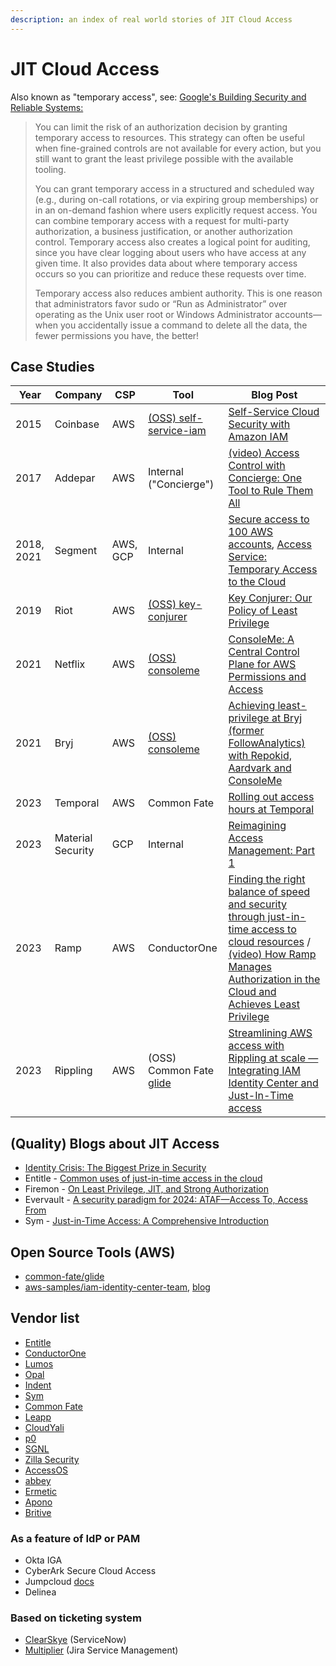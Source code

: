 ```yaml
---
description: an index of real world stories of JIT Cloud Access
---
```


# JIT Cloud Access

Also known as "temporary access", see: [Google's Building Security and Reliable Systems:](https://google.github.io/building-secure-and-reliable-systems/raw/ch05.html#temporary_access)
>    You can limit the risk of an authorization decision by granting temporary access to resources. This strategy can often be useful when fine-grained controls are not available for every action, but you still want to grant the least privilege possible with the available tooling.
>
> You can grant temporary access in a structured and scheduled way (e.g., during on-call rotations, or via expiring group memberships) or in an on-demand fashion where users explicitly request access. You can combine temporary access with a request for multi-party authorization, a business justification, or another authorization control. Temporary access also creates a logical point for auditing, since you have clear logging about users who have access at any given time. It also provides data about where temporary access occurs so you can prioritize and reduce these requests over time.
>
> Temporary access also reduces ambient authority. This is one reason that administrators favor sudo or “Run as Administrator” over operating as the Unix user root or Windows Administrator accounts—when you accidentally issue a command to delete all the data, the fewer permissions you have, the better!

## Case Studies

| Year      | Company      | CSP | Tool | Blog Post |
| ----------- | ----------- | ----------- | ----------- | ----------- |
| 2015 | Coinbase | AWS | [(OSS) self-service-iam](https://github.com/coinbase/self-service-iam) | [Self-Service Cloud Security with Amazon IAM](https://web.archive.org/web/20150908082141/https://developers.coinbase.com/blog/2015/03/30/self-service-iam) |
| 2017 | Addepar | AWS | Internal ("Concierge") | [(video) Access Control with Concierge: One Tool to Rule Them All](https://www.youtube.com/watch?v=121TkWzXXYI) |
| 2018, 2021 | Segment | AWS, GCP | Internal | [Secure access to 100 AWS accounts](https://segment.com/blog/secure-access-to-100-aws-accounts/), [Access Service: Temporary Access to the Cloud](https://segment.com/blog/access-service/) |
| 2019 | Riot | AWS | [(OSS) key-conjurer](https://github.com/RiotGames/key-conjurer) | [Key Conjurer: Our Policy of Least Privilege](https://technology.riotgames.com/news/key-conjurer-our-policy-least-privilege) |
| 2021 | Netflix | AWS | [(OSS) consoleme](https://github.com/Netflix/consoleme) | [ConsoleMe: A Central Control Plane for AWS Permissions and Access](https://netflixtechblog.com/consoleme-a-central-control-plane-for-aws-permissions-and-access-fd09afdd60a8) |
| 2021 | Bryj | AWS | [(OSS) consoleme](https://github.com/Netflix/consoleme) | [Achieving least-privilege at Bryj (former FollowAnalytics) with Repokid, Aardvark and ConsoleMe](https://medium.com/followanalytics/granting-least-privileges-at-followanalytics-with-repokid-aardvark-and-consoleme-895d8daf604a) |
| 2023 | Temporal | AWS | Common Fate | [Rolling out access hours at Temporal](https://temporal.io/blog/rolling-out-access-hours-at-temporal) |
| 2023 | Material Security | GCP | Internal | [Reimagining Access Management: Part 1](https://material.security/blog/reimagining-access-management-part-1) |
| 2023 | Ramp | AWS | ConductorOne | [Finding the right balance of speed and security through just-in-time access to cloud resources](https://engineering.ramp.com/jit-access) / [(video)  How Ramp Manages Authorization in the Cloud and Achieves Least Privilege](https://www.youtube.com/watch?v=v5f-1U3Y0xA) |
| 2023 | Rippling | AWS | (OSS) Common Fate [glide](https://github.com/common-fate/glide) | [Streamlining AWS access with Rippling at scale — Integrating IAM Identity Center and Just-In-Time access](https://www.rippling.com/blog/streamlining-aws-access-with-rippling-at-scale) |

## (Quality) Blogs about JIT Access 

* [Identity Crisis: The Biggest Prize in Security](https://research.contrary.com/reports/identity-crisis)
* Entitle - [Common uses of just-in-time access in the cloud](https://www.entitle.io/resource/just-in-time-use-cases)
* Firemon - [On Least Privilege, JIT, and Strong Authorization](https://defense.firemon.cloud/on-least-privilege-jit-and-strong-authorization/)
* Evervault - [A security paradigm for 2024: ATAF—Access To, Access From](https://evervault.com/blog/security-paradigm-access-to-access-from?ref=hn)
* Sym - [Just-in-Time Access: A Comprehensive Introduction](https://blog.symops.com/post/just-in-time-access-comprehensive-introduction)


## Open Source Tools (AWS)

* [common-fate/glide](https://github.com/common-fate/glide)
* [aws-samples/iam-identity-center-team](https://github.com/aws-samples/iam-identity-center-team/blob/main/README.md), [blog](https://aws.amazon.com/blogs/security/temporary-elevated-access-management-with-iam-identity-center/)



## Vendor list

* [Entitle](https://www.entitle.io/)
* [ConductorOne](https://www.conductorone.com/)
* [Lumos](https://www.lumos.com)
* [Opal](https://opal.dev/)
* [Indent](https://indent.com)
* [Sym](https://symops.com)
* [Common Fate](https://www.commonfate.io/)
* [Leapp](https://www.leapp.cloud/)
* [CloudYali](https://www.cloudyali.io/)
* [p0](https://p0.dev/)
* [SGNL](https://sgnl.ai/solutions/amazon-web-services/)
* [Zilla Security](https://zillasecurity.com/)
* [AccessOS](https://www.accessos.com/)
* [abbey](https://www.abbey.io/)
* [Ermetic](https://ermetic.com/platform/just-in-time/)
* [Apono](https://www.apono.io/)
* [Britive](https://www.britive.com)

### As a feature of IdP or PAM

* Okta IGA
* CyberArk Secure Cloud Access
* Jumpcloud [docs](https://jumpcloud.com/support/integrate-with-aws-iam-identity-center)
* Delinea

### Based on ticketing system

* [ClearSkye](https://clearskye.com/) (ServiceNow)
* [Multiplier](https://multiplierhq.com/) (Jira Service Management)
